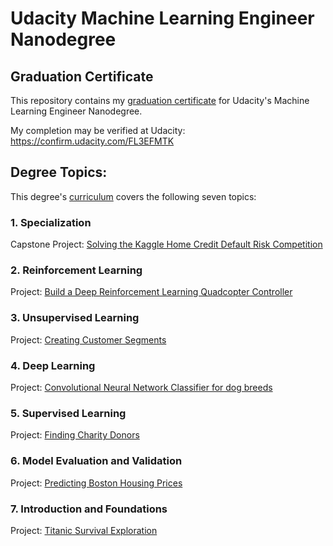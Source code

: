 # Udacity Machine Learning Engineer Nanodegree
## Graduation Certificate

This repository contains my [graduation certificate](https://github.com/jamesdellinger/machine_learning_nanodegree_graduation_certificate/blob/master/machine_learning_engineer_nanodegree_graduation_certificate_james_dellinger.pdf) for Udacity's Machine Learning Engineer Nanodegree.

My completion may be verified at Udacity: https://confirm.udacity.com/FL3EFMTK

## Degree Topics:

This degree's [curriculum](https://github.com/jamesdellinger/machine_learning_nanodegree_graduation_certificate/blob/master/syllabus_udacity_machine_learning_engineer_nanodegree.pdf) covers the following seven topics:

### 1. Specialization

Capstone Project: [Solving the Kaggle Home Credit Default Risk Competition](https://github.com/jamesdellinger/machine_learning_nanodegree_capstone_project)

### 2. Reinforcement Learning

Project: [Build a Deep Reinforcement Learning Quadcopter Controller](https://github.com/jamesdellinger/machine_learning_nanodegree_Quadcopter_RL_project)

### 3. Unsupervised Learning

Project: [Creating Customer Segments](https://github.com/jamesdellinger/machine_learning_nanodegree_customer_segments_project)

### 4. Deep Learning

Project: [Convolutional Neural Network Classifier for dog breeds](https://github.com/jamesdellinger/machine_learning_nanodegree_dog_project)

### 5. Supervised Learning

Project: [Finding Charity Donors](https://github.com/jamesdellinger/machine_learning_nanodegree_finding_donors_project)

### 6. Model Evaluation and Validation

Project: [Predicting Boston Housing Prices](https://github.com/jamesdellinger/machine_learning_nanodegree_boston_housing_project)

### 7. Introduction and Foundations

Project: [Titanic Survival Exploration](https://github.com/jamesdellinger/machine_learning_nanodegree_titanic_practice_project)
